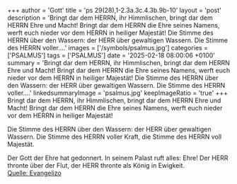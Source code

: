 +++
author = 'Gott'
title = 'ps 29(28),1-2.3a.3c.4.3b.9b-10'
layout = 'post'
description = 'Bringt dar dem HERRN, ihr Himmlischen,  bringt dar dem HERRN Ehre und Macht! Bringt dar dem HERRN die Ehre seines Namens,  werft euch nieder vor dem HERRN in heiliger Majestät!  Die Stimme des HERRN über den Wassern: der HERR über gewaltigen Wassern. Die Stimme des HERRN voller....'
images = ['/symbols/psalmus.jpg']
categories = ['PSALMUS']
tags = ['PSALMUS']
date = '2025-02-18 08:00:06 +0100'
summary = 'Bringt dar dem HERRN, ihr Himmlischen,  bringt dar dem HERRN Ehre und Macht! Bringt dar dem HERRN die Ehre seines Namens,  werft euch nieder vor dem HERRN in heiliger Majestät!  Die Stimme des HERRN über den Wassern: der HERR über gewaltigen Wassern. Die Stimme des HERRN voller....'
linkedsummaryImage = 'psalmus.jpg'
keepImageRatio = 'true'
+++
Bringt dar dem HERRN, ihr Himmlischen, 
bringt dar dem HERRN Ehre und Macht!
Bringt dar dem HERRN die Ehre seines Namens, 
werft euch nieder vor dem HERRN in heiliger Majestät!

Die Stimme des HERRN über den Wassern:
der HERR über gewaltigen Wassern.
Die Stimme des HERRN voller Kraft, 
die Stimme des HERRN voll Majestät.<!--more-->

Der Gott der Ehre hat gedonnert.
In seinem Palast ruft alles: Ehre!
Der HERR thronte über der Flut, 
der HERR thronte als König in Ewigkeit.<br> [Quelle: Evangelizo](https://evangeliumtagfuertag.org/DE/gospel)